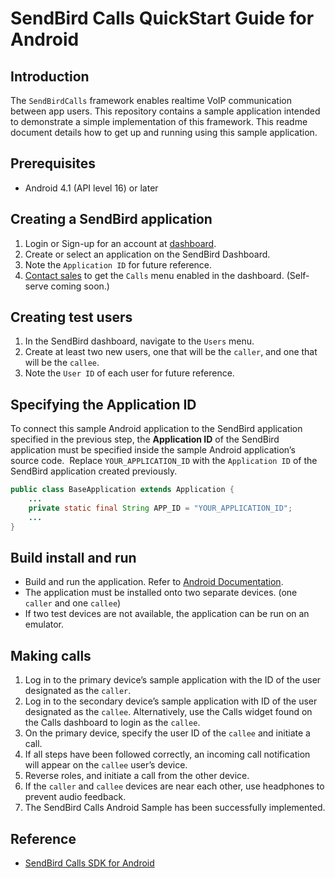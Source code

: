 # SendBird Calls QuickStart Guide for Android

## Introduction

The `SendBirdCalls` framework enables realtime VoIP communication between app users.  This repository contains a sample application intended to demonstrate a simple implementation of this framework. This readme document details how to get up and running using this sample application.

## Prerequisites

- Android 4.1 (API level 16) or later

## Creating a SendBird application

 1. Login or Sign-up for an account at [dashboard](https://dashboard.sendbird.com).
 2. Create or select an application on the SendBird Dashboard.
 3. Note the `Application ID` for future reference.
 4. [Contact sales](https://sendbird.com/contact-sales) to get the `Calls` menu enabled in the dashboard. (Self-serve coming soon.)

## Creating test users

 1. In the SendBird dashboard, navigate to the `Users` menu.
 2. Create at least two new users, one that will be the `caller`, and one that will be the `callee`.
 3. Note the `User ID` of each user for future reference.

## Specifying the Application ID

To connect this sample Android application to the SendBird application specified in the previous step, the **Application ID** of the SendBird application must be specified inside the sample Android application’s source code.
​
Replace `YOUR_APPLICATION_ID` with the `Application ID` of the SendBird application created previously.
​
```java
public class BaseApplication extends Application {
    ...
    private static final String APP_ID = "YOUR_APPLICATION_ID";
    ...
}
```

## Build install and run

 - Build and run the application. Refer to [Android Documentation](https://developer.android.com/studio/run).
 - The application must be installed onto two separate devices. (one `caller` and one `callee`)
 - If two test devices are not available, the application can be run on an emulator.

## Making calls

 1. Log in to the primary device’s sample application with the ID of the user designated as the `caller`.
 2. Log in to the secondary device’s sample application with ID of the user designated as the `callee`.  Alternatively, use the Calls widget found on the Calls dashboard to login as the `callee`.
 3. On the primary device, specify the user ID of the `callee` and initiate a call.
 4. If all steps have been followed correctly, an incoming call notification will appear on the `callee` user’s device.
 5. Reverse roles, and initiate a call from the other device.
 6. If the `caller` and `callee` devices are near each other, use headphones to prevent audio feedback.
 7. The SendBird Calls Android Sample has been successfully implemented.

## Reference

- [SendBird Calls SDK for Android](https://github.com/sendbird/sendbird-calls-android)

